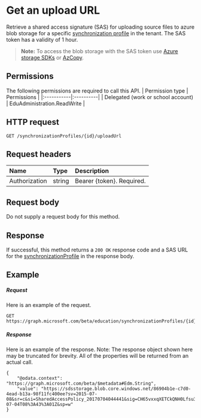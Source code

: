 # Get an upload URL

Retrieve a shared access signature (SAS) for uploading source files to azure blob storage for a specific [synchronization profile](../resources/educationsynchronizationprofile.md) in the tenant. The SAS token has a validity of 1 hour.

> **Note:** To access the blob storage with the SAS token use [Azure storage SDKs](https://github.com/search?q=org%3AAzure+azure-storage) or [AzCopy](https://docs.microsoft.com/en-us/azure/storage/storage-use-azcopy).

## Permissions
The following permissions are required to call this API.
| Permission type | Permissions |
|:-----------|:----------|
| Delegated (work or school account) | EduAdministration.ReadWrite |

## HTTP request
<!-- { "blockType": "ignored" } -->
```http
GET /synchronizationProfiles/{id}/uploadUrl
```

## Request headers
| Name       | Type | Description|
|:-----------|:------|:----------|
| Authorization  | string  | Bearer {token}. Required.  |

## Request body
Do not supply a request body for this method.
## Response
If successful, this method returns a `200 OK` response code and a SAS URL for the [synchronizationProfile](../resources/educationsynchronizationprofile.md) in the response body.

## Example
##### Request
Here is an example of the request.
<!-- {
  "blockType": "request",
  "name": "get_synchronizationProfile_uploadurl"
}-->
```http
GET https://graph.microsoft.com/beta/education/synchronizationProfiles/{id}/uploadUrl
```

##### Response
Here is an example of the response. Note: The response object shown here may be truncated for brevity. All of the properties will be returned from an actual call.
<!-- {
  "blockType": "response",
  "@odata.type": "Edm.String",
} -->
```http
{
    "@odata.context": "https://graph.microsoft.com/beta/$metadata#Edm.String",
    "value": "https://sdsstorage.blob.core.windows.net/86904b1e-c7d0-4ead-b13a-98f11fc400ee?sv=2015-07-08&sr=c&si=SharedAccessPolicy_20170704044441&sig=CH65vxxqXETCkQNH0Lfsu31cUo0s0XcEEo0OE2YiL6Q%3D&se=2017-07-04T08%3A43%3A01Z&sp=w"
}
```